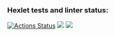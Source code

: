 ### Hexlet tests and linter status:
[![Actions Status](https://github.com/maeeee19/frontend-project-46/actions/workflows/hexlet-check.yml/badge.svg)](https://github.com/maeeee19/frontend-project-46/actions)
<a href="https://codeclimate.com/github/maeeee19/frontend-project-46/maintainability"><img src="https://api.codeclimate.com/v1/badges/ffcc787f0f5f027980f0/maintainability" /></a>
<a href="https://codeclimate.com/github/maeeee19/frontend-project-46/test_coverage"><img src="https://api.codeclimate.com/v1/badges/ffcc787f0f5f027980f0/test_coverage" /></a>